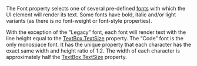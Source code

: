 The Font property selects one of several pre-defined [fonts](https://developer.roblox.com/en-us/api-reference/enum/Font) with which the UI element will render its text. Some fonts have bold, italic and/or light variants (as there is no font-weight or font-style properties).

With the exception of the “Legacy” font, each font will render text with the line height equal to the [TextBox.TextSize](https://developer.roblox.com/en-us/api-reference/property/TextBox/TextSize) property. The “Code” font is the only monospace font. It has the unique property that each character has the exact same width and height ratio of 1:2. The width of each character is approximately half the [TextBox.TextSize](https://developer.roblox.com/en-us/api-reference/property/TextBox/TextSize) property.